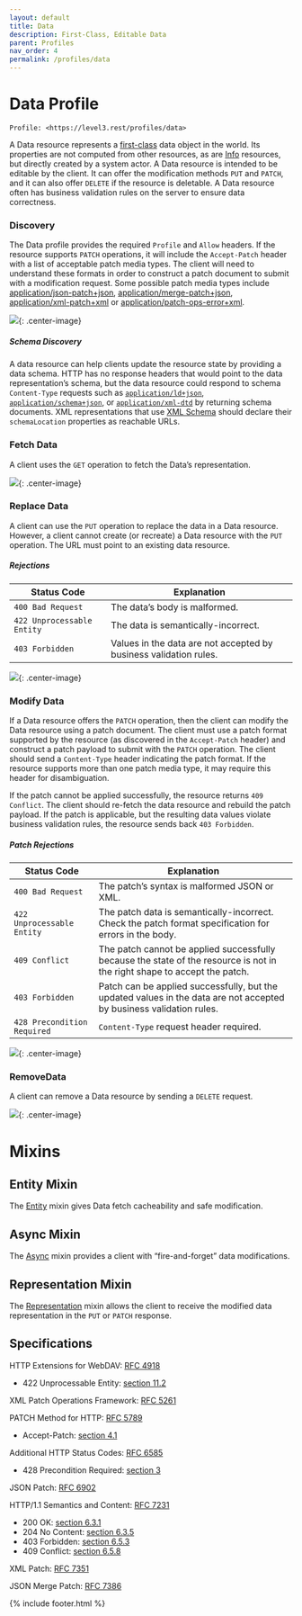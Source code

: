 ```yaml
---
layout: default
title: Data
description: First-Class, Editable Data
parent: Profiles
nav_order: 4
permalink: /profiles/data
---
```

# Data Profile

```
Profile: <https://level3.rest/profiles/data>
```

A Data resource represents a [first-class](https://en.wikipedia.org/wiki/First-class_citizen) data object in the world. Its properties are not computed from other resources, as are [Info](info.md) resources, but directly created by a system actor. A Data resource is intended to be editable by the client. It can offer the modification methods `PUT` and `PATCH`, and it can also offer `DELETE` if the resource is deletable. A Data resource often has business validation rules on the server to ensure data correctness.

### Discovery

The Data profile provides the required `Profile` and `Allow` headers. If the resource supports `PATCH` operations, it will include the `Accept-Patch` header with a list of acceptable patch media types. The client will need to understand these formats in order to construct a patch document to submit with a modification request. Some possible patch media types include [application/json-patch+json](https://tools.ietf.org/html/rfc6902), [application/merge-patch+json](https://tools.ietf.org/html/rfc7386), [application/xml-patch+xml](https://tools.ietf.org/html/rfc7351) or [application/patch-ops-error+xml](https://tools.ietf.org/html/rfc5261).

![](data/discovery.svg){: .center-image}

##### Schema Discovery

A data resource can help clients update the resource state by providing a data schema. HTTP has no response headers that would point to the data representation’s schema, but the data resource could respond to schema `Content-Type` requests such as [`application/ld+json`](https://json-ld.org), [`application/schema+json`](https://json-schema.org/latest/json-schema-core.html), or [`application/xml-dtd`](https://www.w3.org/2006/02/son-of-3023/draft-murata-kohn-lilley-xml-04.html) by returning schema documents. XML representations that use [XML Schema](https://www.w3.org/standards/xml/schema) should declare their `schemaLocation` properties as reachable URLs.

### Fetch Data

A client uses the `GET` operation to fetch the Data’s representation.

![](data/fetch.svg){: .center-image}

### Replace Data

A client can use the `PUT` operation to replace the data in a Data resource. However, a client cannot create (or recreate) a Data resource with the `PUT` operation. The URL must point to an existing data resource.

##### Rejections

| Status Code                | Explanation                                                  |
| -------------------------- | ------------------------------------------------------------ |
| `400 Bad Request`          | The data’s body is malformed.                                |
| `422 Unprocessable Entity` | The data is semantically-incorrect.                          |
| `403 Forbidden`            | Values in the data are not accepted by business validation rules. |

![](data/replace.svg){: .center-image}

### Modify Data

If a Data resource offers the `PATCH` operation, then the client can modify the Data resource using a patch document. The client must use a patch format supported by the resource (as discovered in the `Accept-Patch` header) and construct a patch payload to submit with the `PATCH` operation. The client should send a `Content-Type` header indicating the patch format. If the resource supports more than one patch media type, it may require this header for disambiguation.

If the patch cannot be applied successfully, the resource returns `409 Conflict`. The client should re-fetch the data resource and rebuild the patch payload. If the patch is applicable, but the resulting data values violate business validation rules, the resource sends back `403 Forbidden`.

##### Patch Rejections

| Status Code                 | Explanation                                                  |
| --------------------------- | ------------------------------------------------------------ |
| `400 Bad Request`           | The patch’s syntax is malformed JSON or XML.                 |
| `422 Unprocessable Entity`  | The patch data is semantically-incorrect. Check the patch format specification for errors in the body. |
| `409 Conflict`              | The patch cannot be applied successfully because the state of the resource is not in the right shape to accept the patch. |
| `403 Forbidden`             | Patch can be applied successfully, but the updated values in the data are not accepted by business validation rules. |
| `428 Precondition Required` | `Content-Type` request header required.                      |

![](data/modify.svg){: .center-image}

### RemoveData

A client can remove a Data resource by sending a `DELETE` request.

![](data/delete.svg){: .center-image}

# Mixins

## Entity Mixin

The [Entity](entity.md) mixin gives Data fetch cacheability and safe modification.

## Async Mixin

The [Async](async.md) mixin provides a client with “fire-and-forget” data modifications.

## Representation Mixin

The [Representation](representation.md) mixin allows the client to receive the modified data representation in the `PUT` or `PATCH` response.

## Specifications

HTTP Extensions for WebDAV: [RFC 4918](https://tools.ietf.org/html/rfc4918)

- 422 Unprocessable Entity: [section 11.2](https://tools.ietf.org/html/rfc4918#section-11.2)

XML Patch Operations Framework: [RFC 5261](https://tools.ietf.org/html/rfc5261)

PATCH Method for HTTP: [RFC 5789](https://tools.ietf.org/html/rfc5789)

- Accept-Patch: [section 4.1](https://tools.ietf.org/html/rfc5789#section-4.1)

Additional HTTP Status Codes: [RFC 6585](https://tools.ietf.org/html/rfc6585)

- 428 Precondition Required: [section 3](https://tools.ietf.org/html/rfc6585#section-3)

JSON Patch: [RFC 6902](https://tools.ietf.org/html/rfc6902)

HTTP/1.1 Semantics and Content: [RFC 7231](https://tools.ietf.org/html/rfc7231)

- 200 OK: [section 6.3.1](https://tools.ietf.org/html/rfc7231#section-6.3.1)
- 204 No Content: [section 6.3.5](https://tools.ietf.org/html/rfc7231#section-6.3.5)
- 403 Forbidden: [section 6.5.3](https://tools.ietf.org/html/rfc7231#section-6.5.3)
- 409 Conflict: [section 6.5.8](https://tools.ietf.org/html/rfc7231#section-6.5.8)

XML Patch: [RFC 7351](https://tools.ietf.org/html/rfc7351)

JSON Merge Patch: [RFC 7386](https://tools.ietf.org/html/rfc7386)

{% include footer.html %}

